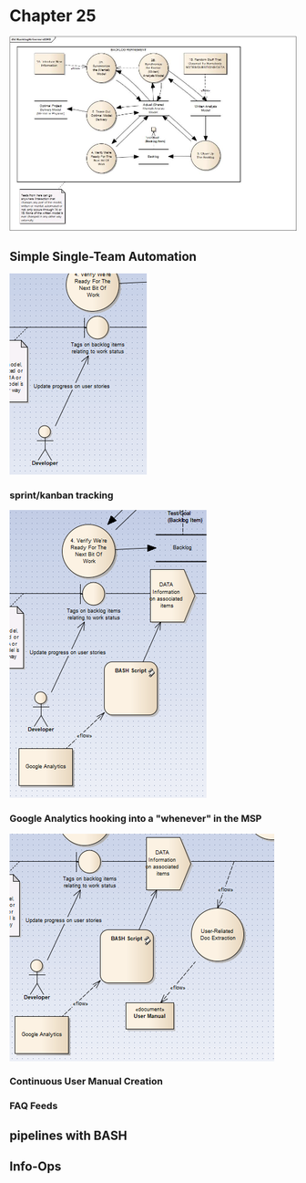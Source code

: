 # Chapter 25

![Backlog Refinement, The Model](images/BacklogRefinementDFD.jpg)

## Simple Single-Team Automation

![Congratulations! You just replaced your expensive tracking system](images/chapter24-sprintkanbantracking.png)

### sprint/kanban tracking

![Send the data about how people use your app to the place where you can get the most value from it](images/chapter24-googleanalytics-hooking.png)

### Google Analytics hooking into a "whenever" in the MSP

![User docs. If you've already typed it, why type it again?](images/chapter24-userdoccreation.png)

### Continuous User Manual Creation



### FAQ Feeds

## pipelines with BASH
 
## Info-Ops